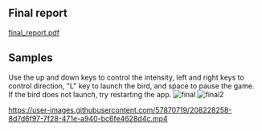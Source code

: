 ## Final report
[final_report.pdf](https://github.com/HarryHongg/Csci5611/files/10262436/final_report.pdf)




## Samples 
Use the up and down keys to control the intensity, left and right keys to control direction, "L" key to launch the bird, and space to pause the game.  
If the bird does not launch, try restarting the app.
![final](https://user-images.githubusercontent.com/57870719/208228246-291ba024-b970-460f-be8d-0a469cef5b5d.png)
![final2](https://user-images.githubusercontent.com/57870719/208228250-e06411d6-82b0-43c4-9f5c-ebadece88230.png)


https://user-images.githubusercontent.com/57870719/208228258-8d7d6f97-7f28-471e-a940-bc6fe4628d4c.mp4

